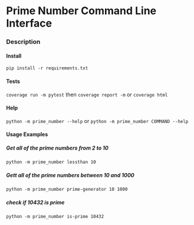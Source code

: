 # Prime Number Command Line Interface

### Description

#### Install 
`pip install -r requirements.txt`
#### Tests
`coverage run -m pytest` then
`coverage report -m` or `coverage html`
#### Help
`python -m prime_number --help` or `python -m prime_number COMMAND --help`
#### Usage Examples
##### Get all of the prime numbers from 2 to 10
`python -m prime_number lessthan 10`
##### Gett all of the prime numbers between 10 and 1000
`python -m prime_number prime-generator 10 1000`
##### check if 10432 is prime
`python -m prime_number is-prime 10432`
